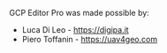 GCP Editor Pro was made possible by:

 - Luca Di Leo - https://digipa.it
 - Piero Toffanin - https://uav4geo.com

